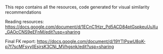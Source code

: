 This repo contains all the resources, code generated for visual similarity recommendations

Reading resources:
https://docs.google.com/document/d/1ECnC1Hzr_Pd5ACD84ptGspkeuUuXu_GAOcCNS9eEFnM/edit?usp=sharing

Final FK report:
https://docs.google.com/document/d/19YTlPswU8oK-p7f7scMFsyylIEsjrsK3CNj_MVhgsnk/edit?usp=sharing